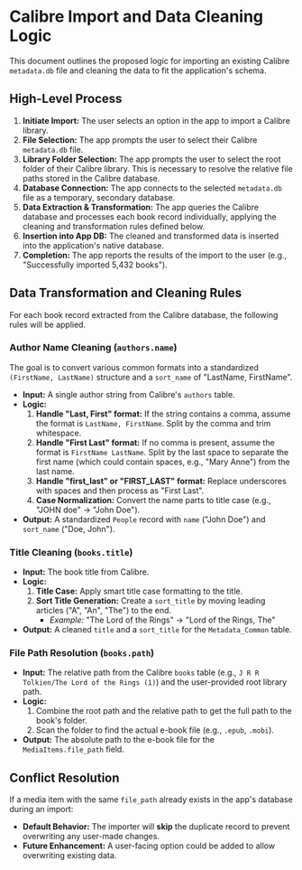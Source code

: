 # Calibre Import and Data Cleaning Logic

This document outlines the proposed logic for importing an existing Calibre `metadata.db` file and cleaning the data to fit the application's schema.

## High-Level Process

1.  **Initiate Import:** The user selects an option in the app to import a Calibre library.
2.  **File Selection:** The app prompts the user to select their Calibre `metadata.db` file.
3.  **Library Folder Selection:** The app prompts the user to select the root folder of their Calibre library. This is necessary to resolve the relative file paths stored in the Calibre database.
4.  **Database Connection:** The app connects to the selected `metadata.db` file as a temporary, secondary database.
5.  **Data Extraction & Transformation:** The app queries the Calibre database and processes each book record individually, applying the cleaning and transformation rules defined below.
6.  **Insertion into App DB:** The cleaned and transformed data is inserted into the application's native database.
7.  **Completion:** The app reports the results of the import to the user (e.g., "Successfully imported 5,432 books").

## Data Transformation and Cleaning Rules

For each book record extracted from the Calibre database, the following rules will be applied.

### Author Name Cleaning (`authors.name`)

The goal is to convert various common formats into a standardized `(FirstName, LastName)` structure and a `sort_name` of "LastName, FirstName".

*   **Input:** A single author string from Calibre's `authors` table.
*   **Logic:**
    1.  **Handle "Last, First" format:** If the string contains a comma, assume the format is `LastName, FirstName`. Split by the comma and trim whitespace.
    2.  **Handle "First Last" format:** If no comma is present, assume the format is `FirstName LastName`. Split by the last space to separate the first name (which could contain spaces, e.g., "Mary Anne") from the last name.
    3.  **Handle "first_last" or "FIRST_LAST" format:** Replace underscores with spaces and then process as "First Last".
    4.  **Case Normalization:** Convert the name parts to title case (e.g., "JOHN doe" -> "John Doe").
*   **Output:** A standardized `People` record with `name` ("John Doe") and `sort_name` ("Doe, John").

### Title Cleaning (`books.title`)

*   **Input:** The book title from Calibre.
*   **Logic:**
    1.  **Title Case:** Apply smart title case formatting to the title.
    2.  **Sort Title Generation:** Create a `sort_title` by moving leading articles ("A", "An", "The") to the end.
        *   *Example:* "The Lord of the Rings" -> "Lord of the Rings, The"
*   **Output:** A cleaned `title` and a `sort_title` for the `Metadata_Common` table.

### File Path Resolution (`books.path`)

*   **Input:** The relative path from the Calibre `books` table (e.g., `J R R Tolkien/The Lord of the Rings (1)`) and the user-provided root library path.
*   **Logic:**
    1.  Combine the root path and the relative path to get the full path to the book's folder.
    2.  Scan the folder to find the actual e-book file (e.g., `.epub`, `.mobi`).
*   **Output:** The absolute path to the e-book file for the `MediaItems.file_path` field.

## Conflict Resolution

If a media item with the same `file_path` already exists in the app's database during an import:

*   **Default Behavior:** The importer will **skip** the duplicate record to prevent overwriting any user-made changes.
*   **Future Enhancement:** A user-facing option could be added to allow overwriting existing data.

